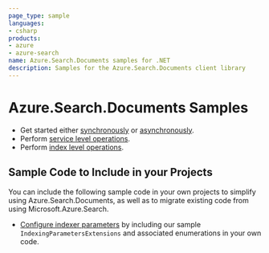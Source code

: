 ```yaml
---
page_type: sample
languages:
- csharp
products:
- azure
- azure-search
name: Azure.Search.Documents samples for .NET
description: Samples for the Azure.Search.Documents client library
---
```


# Azure.Search.Documents Samples

- Get started either [synchronously](https://github.com/Azure/azure-sdk-for-net/blob/master/sdk/search/Azure.Search.Documents/samples/Sample01a_HelloWorld.md) or [asynchronously](https://github.com/Azure/azure-sdk-for-net/blob/master/sdk/search/Azure.Search.Documents/samples/Sample01b_HelloWorldAsync.md).
- Perform [service level operations](https://github.com/Azure/azure-sdk-for-net/blob/master/sdk/search/Azure.Search.Documents/samples/Sample02_Service.md).
- Perform [index level operations](https://github.com/Azure/azure-sdk-for-net/blob/master/sdk/search/Azure.Search.Documents/samples/Sample03_Index.md).

## Sample Code to Include in your Projects

You can include the following sample code in your own projects to simplify using Azure.Search.Documents,
as well as to migrate existing code from using Microsoft.Azure.Search.

- [Configure indexer parameters](https://github.com/Azure/azure-sdk-for-net/blob/master/sdk/search/Azure.Search.Documents/samples/IndexingParametersExtensions.md) by including our sample `IndexingParametersExtensions` and associated enumerations in your own code.
